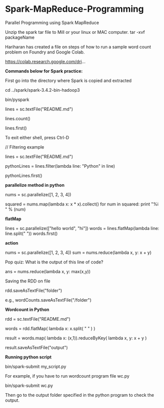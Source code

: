 # Spark-MapReduce-Programming
Parallel Programming using Spark MapReduce

Unzip the spark tar file to Mill or your linux or MAC computer.
tar -xvf packageName

Hariharan has created a file on steps of how to run a sample word count problem on 
Foundry and Google Colab. 

https://colab.research.google.com/dri...


**Commands below for Spark practice:**

First go into the directory where Spark is copied and extracted

cd ../spark/spark-3.4.2-bin-hadoop3

bin/pyspark

lines = sc.textFile("README.md")

lines.count()

lines.first()

To exit either shell, press Ctrl-D

// Filtering example

lines = sc.textFile("README.md")

pythonLines = lines.filter(lambda line: "Python" in line)

pythonLines.first()

**parallelize method in python**

nums = sc.parallelize([1, 2, 3, 4])

squared = nums.map(lambda x: x * x).collect()
for num in squared:
  print "%i " % (num)

**flatMap**

lines = sc.parallelize(["hello world", "hi"])
words = lines.flatMap(lambda line: line.split(" "))
words.first()

**action**

nums = sc.parallelize([1, 2, 3, 4])
sum = nums.reduce(lambda x, y: x + y)

Pop quiz: What is the output of this line of code?

ans = nums.reduce(lambda x, y: max(x,y))

Saving the RDD on file 

rdd.saveAsTextFile("folder")

e.g., wordCounts.saveAsTextFile("/folder")

**Wordcount in Python**

rdd = sc.textFile("README.md")

words = rdd.flatMap( lambda x: x.split( " " ) )

result = words.map( lambda x: (x,1)).reduceByKey( lambda x, y: x + y )

result.saveAsTextFile("output")

**Running python script**

bin/spark-submit my_script.py

For example, if you have to run wordcount program file wc.py

bin/spark-submit wc.py

Then go to the output folder specified in the python program to check the output.

